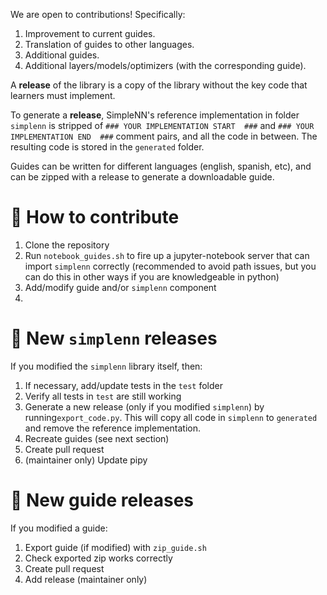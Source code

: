 
We are open to contributions! Specifically:

1. Improvement to current guides.
2. Translation of guides to other languages.
3. Additional guides.
4. Additional layers/models/optimizers (with the corresponding guide).







A **release** of the library is a copy of the library without the key code that learners must implement.

To generate a **release**, SimpleNN's reference implementation in folder `simplenn` is stripped of `### YOUR IMPLEMENTATION START  ###` and `### YOUR IMPLEMENTATION END  ###` comment pairs, and all the code in between. The resulting code is stored in the `generated` folder.
 
Guides can be written for different languages (english, spanish, etc), and can be zipped with a release to generate a downloadable guide. 


# :hammer: How to contribute

1. Clone the repository
2. Run `notebook_guides.sh` to fire up a jupyter-notebook server that can import `simplenn` correctly (recommended to avoid path issues, but you can do this in other ways if you are knowledgeable in python)
2. Add/modify guide and/or `simplenn` component
3.

#  :rocket: New `simplenn` releases 

If you modified the `simplenn` library itself, then:

1. If necessary, add/update tests in the `test` folder
2. Verify all tests in `test` are still working  
3. Generate a new release (only if you modified `simplenn`) by running`export_code.py`. This will copy all code in `simplenn` to `generated` and remove the reference implementation.
4. Recreate guides (see next section)
5. Create pull request
6. (maintainer only) Update pipy

   
# :notebook: New guide releases

If you modified a guide:

1. Export guide (if modified) with `zip_guide.sh`
2. Check exported zip works correctly
3. Create pull request 
4. Add release (maintainer only)

